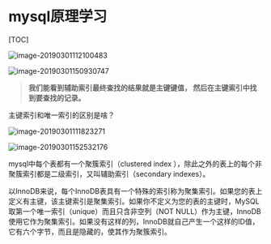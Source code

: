 # mysql原理学习

[TOC]



![image-20190301112100483](https://ws4.sinaimg.cn/large/006tKfTcly1g0n4mwz5z3j319f0u0kam.jpg)

![image-20190301150930747](https://ws2.sinaimg.cn/large/006tKfTcly1g0nb8po6baj31u00u0h0t.jpg)

> **我们能看到辅助索引最终查找的结果就是主键键值， 然后在主键索引中找到要查找的记录。**

主键索引和唯一索引的区别是啥？

![image-20190301111823271](https://ws3.sinaimg.cn/large/006tKfTcly1g0n4k8fb9pj31m60u07o9.jpg)

![image-20190301152532176](https://ws4.sinaimg.cn/large/006tKfTcly1g0nbpcukowj30xw0cgjxj.jpg)

mysql中每个表都有一个聚簇索引（clustered index ），除此之外的表上的每个非聚簇索引都是二级索引，又叫辅助索引（secondary indexes）。

以InnoDB来说，每个InnoDB表具有一个特殊的索引称为聚集索引。如果您的表上定义有主键，该主键索引是聚集索引。如果你不定义为您的表的主键时，MySQL取第一个唯一索引（unique）而且只含非空列（NOT NULL）作为主键，InnoDB使用它作为聚集索引。如果没有这样的列，InnoDB就自己产生一个这样的ID值，它有六个字节，而且是隐藏的，使其作为聚簇索引。



